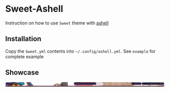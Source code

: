 # Sweet-Ashell

Instruction on how to use `Sweet` theme with [ashell](https://github.com/MalpenZibo/ashell)

## Installation

Copy the `Sweet.yml` contents into `~/.config/ashell.yml`. See `example` for complete example

## Showcase

![](assets/screenshot.png)
